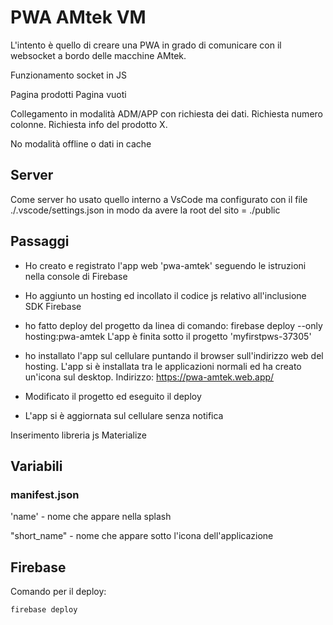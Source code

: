 # PWA AMtek VM

L'intento è quello di creare una PWA in grado di comunicare con il websocket a bordo
delle macchine AMtek.

Funzionamento socket in JS

Pagina prodotti
Pagina vuoti

Collegamento in modalità ADM/APP con richiesta dei dati.
Richiesta numero colonne.
Richiesta info del prodotto X.

No modalità offline o dati in cache

## Server
Come server ho usato quello interno a VsCode ma configurato con il file ./.vscode/settings.json in modo da avere la root del sito = ./public



## Passaggi
* Ho creato e registrato l'app web 'pwa-amtek' seguendo le istruzioni nella console di Firebase
* Ho aggiunto un hosting ed incollato il codice js relativo all'inclusione SDK Firebase

* ho fatto deploy del progetto da linea di comando:
firebase deploy --only hosting:pwa-amtek
L'app è finita sotto il progetto 'myfirstpws-37305'

* ho installato l'app sul cellulare puntando il browser sull'indirizzo web del hosting. L'app si è installata tra le applicazioni normali ed ha creato un'icona sul desktop.
Indirizzo: https://pwa-amtek.web.app/

* Modificato il progetto ed eseguito il deploy
* L'app si è aggiornata sul cellulare senza notifica

Inserimento libreria js Materialize

## Variabili

### manifest.json
'name' - nome che appare nella splash

"short_name" - nome che appare sotto l'icona dell'applicazione
## Firebase

Comando per il deploy:

```
firebase deploy
```

